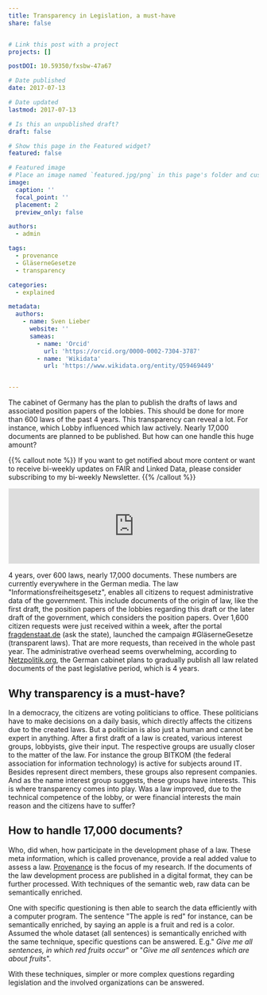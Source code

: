 ```yaml
---
title: Transparency in Legislation, a must-have
share: false


# Link this post with a project
projects: []

postDOI: 10.59350/fxsbw-47a67

# Date published
date: 2017-07-13

# Date updated
lastmod: 2017-07-13

# Is this an unpublished draft?
draft: false

# Show this page in the Featured widget?
featured: false

# Featured image
# Place an image named `featured.jpg/png` in this page's folder and customize its options here.
image:
  caption: ''
  focal_point: ''
  placement: 2
  preview_only: false

authors:
  - admin

tags:
  - provenance
  - GläserneGesetze
  - transparency

categories:
  - explained

metadata:
  authors:
    - name: Sven Lieber
      website: ''
      sameas:
        - name: 'Orcid'
          url: 'https://orcid.org/0000-0002-7304-3787'
        - name: 'Wikidata'
          url: 'https://www.wikidata.org/entity/Q59469449'


---
```


The cabinet of Germany has the plan to publish the drafts of laws and associated position papers of the lobbies. This should be done for more than 600 laws of the past 4 years. This transparency can reveal a lot. For instance, which Lobby influenced which law actively. Nearly 17,000 documents are planned to be published. But how can one handle this huge amount?
<!--more-->

{{% callout note %}}
If you want to get notified about more content or want to receive bi-weekly updates on FAIR and Linked Data,
please consider subscribing to my bi-weekly Newsletter.
{{% /callout %}}
<iframe src="https://fairdata.substack.com/embed" width="100%" style="border:1px solid #EEE; background:white;" frameborder="0" scrolling="no"></iframe>

4 years, over 600 laws, nearly 17,000 documents. These numbers are currently everywhere in the German media. The law "Informationsfreiheitsgesetz", enables all citizens to
request administrative data of the government. This include documents of the origin of law, like the first draft, the position papers of the lobbies regarding this draft or
the later draft of the government, which considers the position papers.
Over 1,600 citizen requests were just received within a week, after the portal [fragdenstaat.de](https://fragdenstaat.de/gesetze/) (ask the state), launched the campaign #GläserneGesetze (transparent laws).
That are more requests, than received in the whole past year.
The administrative overhead seems overwhelming, according to [Netzpolitik.org](https://netzpolitik.org/2017/glaesernegesetze-erfolgreich-bundesregierung-will-tausende-lobby-dokumente-veroeffentlichen/), the German cabinet plans to gradually publish all law related documents of the past legislative period, which is 4 years.

## Why transparency is a must-have?

In a democracy, the citizens are voting politicians to office. These politicians have to make decisions on a daily basis, which directly affects the citizens due to the created laws.
But a politician is also just a human and cannot be expert in anything. After a first draft of a law is created, various interest groups, lobbyists, give their input.
The respective groups are usually closer to the matter of the law. For instance the group BITKOM (the federal association for information technology) is active for subjects around IT.
Besides represent direct members, these groups also represent companies. And as the name interest group suggests, these groups have interests.
This is where transparency comes into play. Was a law improved, due to the technical competence of the lobby, or were financial interests the main reason and the citizens have to suffer?

## How to handle 17,000 documents?

Who, did when, how participate in the development phase of a law. These meta information, which is called provenance, provide a real added value to assess a law. [Provenance](https://sven-lieber.org/en/2017/04/07/what-is-provenance/) is the focus of my research.
If the documents of the law development process are published in a digital format, they can be further processed. With techniques of the semantic web, raw data can be semantically enriched.

One with specific questioning is then able to search the data efficiently with a computer program.
The sentence "The apple is red" for instance, can be semantically enriched, by saying an apple is a fruit and red is a color.
Assumed the whole dataset (all sentences) is semantically enriched with the same technique, specific questions can be answered. E.g." _Give me all sentences, in which red fruits occur_" or "_Give me all sentences which are about fruits_".

With these techniques, simpler or more complex questions regarding legislation and the involved organizations can be answered.

